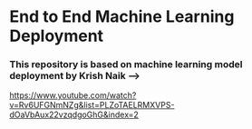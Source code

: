 # End to End Machine Learning Deployment


### This repository is based on machine learning model deployment by Krish Naik -->
https://www.youtube.com/watch?v=Rv6UFGNmNZg&list=PLZoTAELRMXVPS-dOaVbAux22vzqdgoGhG&index=2